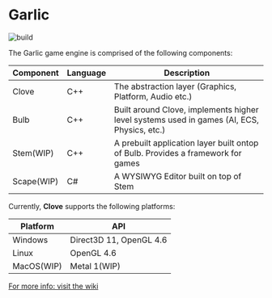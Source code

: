 # Garlic
![build](https://github.com/AGarlicMonkey/Garlic/workflows/build/badge.svg)

The Garlic game engine is comprised of the following components:

|Component|Language|Description|
|-|-|-|
|Clove|C++|The abstraction layer (Graphics, Platform, Audio etc.)|
|Bulb|C++|Built around Clove, implements higher level systems used in games (AI, ECS, Physics, etc.)|
|Stem(WIP)|C++|A prebuilt application layer built ontop of Bulb. Provides a framework for games|
|Scape(WIP)|C#|A WYSIWYG Editor built on top of Stem|

Currently, **Clove** supports the following platforms:

|**Platform**|**API**|
|-|-|
|Windows|Direct3D 11, OpenGL 4.6|
|Linux|OpenGL 4.6|
|MacOS(WIP)|Metal 1(WIP)|

[For more info: visit the wiki](https://github.com/AGarlicMonkey/Clove/wiki)
